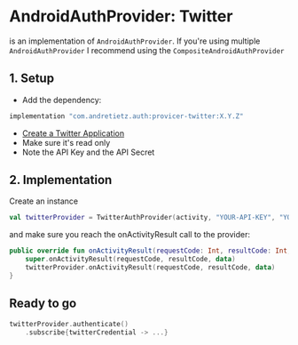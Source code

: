 # AndroidAuthProvider: Twitter
is an implementation of ```AndroidAuthProvider```. If you're using
multiple ```AndroidAuthProvider``` I recommend using the ```CompositeAndroidAuthProvider```

## 1. Setup
* Add the dependency:
```gradle
implementation "com.andretietz.auth:provicer-twitter:X.Y.Z"
```
* [Create a Twitter Application](https://apps.twitter.com/)
* Make sure it's read only
* Note the API Key and the API Secret

## 2. Implementation
Create an instance
```kotlin
val twitterProvider = TwitterAuthProvider(activity, "YOUR-API-KEY", "YOUR-API-SECRET")
```
and make sure you reach the onActivityResult call to the provider:
```kotlin
public override fun onActivityResult(requestCode: Int, resultCode: Int, data: Intent?) {
    super.onActivityResult(requestCode, resultCode, data)
    twitterProvider.onActivityResult(requestCode, resultCode, data)
}
```
## Ready to go
```kotlin
twitterProvider.authenticate()
    .subscribe{twitterCredential -> ...}
```